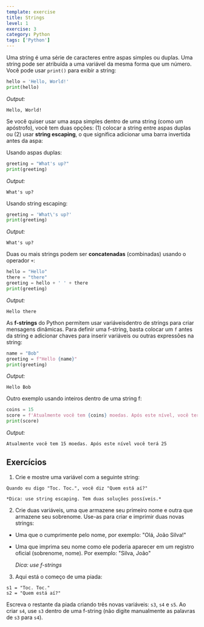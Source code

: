 ```yaml
---
template: exercise
title: Strings
level: 1
exercise: 3
category: Python
tags: ['Python']
---
```


Uma string é uma série de caracteres entre aspas simples ou duplas. Uma string pode ser atribuída a uma variável da mesma forma que um número. Você pode usar `print()` para exibir a string:

```python
hello = 'Hello, World!'
print(hello)
```
*Output:*
```
Hello, World!
```

Se você quiser usar uma aspa simples dentro de uma string (como um apóstrofo), você tem duas opções: (1) colocar a string entre aspas duplas ou (2) usar **string escaping**, o que significa adicionar uma barra invertida antes da aspa:

Usando aspas duplas:
```python
greeting = "What's up?"
print(greeting)
```
*Output:*
```
What's up?
```

Usando string escaping:
```python
greeting = 'What\'s up?'
print(greeting)
```
*Output:*
```
What's up?
```

Duas ou mais strings podem ser **concatenadas** (combinadas) usando o operador `+`:

```python
hello = "Hello"
there = "there"
greeting = hello + ' ' + there
print(greeting)
```
*Output:*
```
Hello there
```

As **f-strings** do Python permitem usar variáveis ​​dentro de strings para criar mensagens dinâmicas. Para definir uma f-string, basta colocar um `f` antes da string e adicionar chaves para inserir variáveis ​​ou outras expressões na string:

```python
name = "Bob"
greeting = f"Hello {name}"
print(greeting)
```
*Output:*
```
Hello Bob
```

Outro exemplo usando inteiros dentro de uma string f:
```python
coins = 15
score = f'Atualmente você tem {coins} moedas. Após este nível, você terá {coins + 10}'
print(score)
```
*Output:*
```
Atualmente você tem 15 moedas. Após este nível você terá 25
```

## Exercícios

1. Crie e mostre uma variável com a seguinte string:
```
Quando eu digo "Toc. Toc.", você diz "Quem está aí?"
```

    *Dica: use string escaping. Tem duas soluções possíveis.*

2. Crie duas variáveis, uma que armazene seu primeiro nome e outra que armazene seu sobrenome. Use-as para criar e imprimir duas novas strings:
* Uma que o cumprimente pelo nome, por exemplo: "Olá, João Silva!"
* Uma que imprima seu nome como ele poderia aparecer em um registro oficial (sobrenome, nome). Por exemplo: "Silva, João"

    *Dica: use f-strings*

3. Aqui está o começo de uma piada:
```
s1 = "Toc. Toc."
s2 = "Quem está aí?"
```
Escreva o restante da piada criando três novas variáveis: `s3`, `s4` e `s5`. Ao criar `s4`, use `s3` dentro de uma f-string (não digite manualmente as palavras de `s3` para `s4`).
